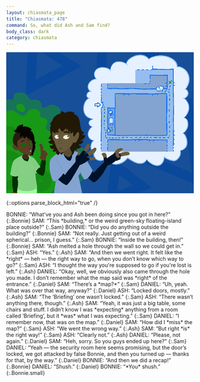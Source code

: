 ```yaml
---
layout: chiasmata_page
title: "Chiasmata: 478"
command: So, what did Ash and Sam find?
body_class: dark
category: chiasmata
---
```


![478](/chiasmata/images/narrative/476.png)

{::options parse_block_html="true" /}
<div class="dialogue">
BONNIE: “What’ve you and Ash been doing since you got in here?”
{:.Bonnie}
SAM: “This *building,* or the weird green-sky floating-island place outside?”
{:.Sam}
BONNIE: “Did you do anything outside the building?”
{:.Bonnie}
SAM: “Not really. Just getting out of a weird spherical... prison, I guess.”
{:.Sam}
BONNIE: “Inside the building, then!”
{:.Bonnie}
SAM: “Ash melted a hole through the wall so we could get in.”
{:.Sam}
ASH: “Yes.”
{:.Ash}
SAM: “And then we went right. It felt like the *right* — heh — the right way to go, when you don’t know which way to go?”
{:.Sam}
ASH: “I thought the way you're supposed to go if you're lost is left.”
{:.Ash}
DANIEL: “Okay, well, we obviously also came through the hole you made. I don’t remember what the map said was *right* of the entrance.”
{:.Daniel}
SAM: “There’s a *map?*”
{:.Sam}
DANIEL: “Uh, yeah. What was over that way, anyway?”
{:.Daniel}
ASH: “Locked doors, mostly.”
{:.Ash}
SAM: “The ‘Briefing’ one wasn’t locked.”
{:.Sam}
ASH: “There wasn’t anything there, though.”
{:.Ash}
SAM: “Yeah, it was just a big table, some chairs and stuff. I didn’t know I was *expecting* anything from a room called ‘Briefing’, but it *was* what I was expecting.”
{:.Sam}
DANIEL: “I remember now, that was on the map.”
{:.Daniel}
SAM: “How did I *miss* the map?”
{:.Sam}
ASH: “We went the wrong way.”
{:.Ash}
SAM: “But right *is* the right way!”
{:.Sam}
ASH: “Clearly not.”
{:.Ash}
DANIEL: “Please, not again.”
{:.Daniel}
SAM: “Heh, sorry. So you guys ended up here?”
{:.Sam}
DANIEL: “Yeah — the security room here seems promising, but the door’s locked, we got attacked by false Bonnie, and then you turned up — thanks for that, by the way.”
{:.Daniel}
BONNIE: “And then we did a recap!”
{:.Bonnie}
DANIEL: “Shush.”
{:.Daniel}
BONNIE: “*You* shush.”
{:.Bonnie.small}
</div>